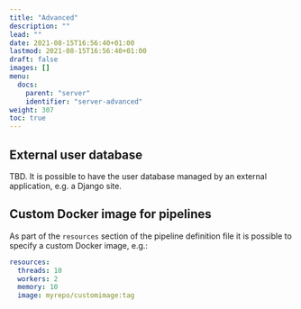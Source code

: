 ```yaml
---
title: "Advanced"
description: ""
lead: ""
date: 2021-08-15T16:56:40+01:00
lastmod: 2021-08-15T16:56:40+01:00
draft: false
images: []
menu: 
  docs:
    parent: "server"
    identifier: "server-advanced"
weight: 307
toc: true
---
```


## External user database

TBD. It is possible to have the user database managed by an external application, e.g. a Django site.

## Custom Docker image for pipelines

As part of the `resources` section of the pipeline definition file it is possible
to specify a custom Docker image, e.g.:

```yaml
resources:
  threads: 10
  workers: 2
  memory: 10
  image: myrepo/customimage:tag
```

